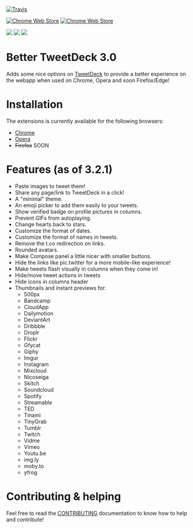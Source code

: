 [![Travis](https://img.shields.io/travis/eramdam/BetterTweetDeck.svg)](https://travis-ci.org/eramdam/BetterTweetDeck/)

[![Chrome Web Store](https://img.shields.io/chrome-web-store/v/micblkellenpbfapmcpcfhcoeohhnpob.svg)](https://chrome.google.com/webstore/detail/bettertweetdeck-3/micblkellenpbfapmcpcfhcoeohhnpob) [![Chrome Web Store](https://img.shields.io/chrome-web-store/d/micblkellenpbfapmcpcfhcoeohhnpob.svg)](https://chrome.google.com/webstore/detail/bettertweetdeck-3/micblkellenpbfapmcpcfhcoeohhnpob)

![](https://img.shields.io/twitter/follow/bettertdeck.svg?style=social&label=Follow) [![](https://img.shields.io/badge/patreon-donate-yellow.svg)](https://www.patreon.com/eramdam) [![](https://img.shields.io/badge/paypal-donate-yellow.svg)](https://www.paypal.com/cgi-bin/webscr?cmd=_donations&business=XK9SQ6ZDE9UF2&lc=US&item_name=Damien%20Erambert&currency_code=USD&bn=PP%2dDonationsBF%3abtn_donate_SM%2egif%3aNonHosted)


# Better TweetDeck 3.0

Adds some nice options on [TweetDeck](http://tweetdeck.twitter.com) to provide a better experience on the webapp when used on Chrome, Opera and soon Firefox/Edge!

# Installation

The extensions is currently available for the following browsers:
- [Chrome](https://chrome.google.com/webstore/detail/bettertweetdeck-3/micblkellenpbfapmcpcfhcoeohhnpob)
- [Opera](https://addons.opera.com/en/extensions/details/bettertweetdeck/)
- ~~Firefox~~ SOON

# Features (as of 3.2.1)

- Paste images to tweet them!
- Share any page/link to TweetDeck in a click!
- A "minimal" theme.
- An emoji picker to add them easily to your tweets.
- Show verified badge on profile pictures in columns.
- Prevent GIFs from autoplaying.
- Change hearts back to stars.
- Customize the format of dates.
- Customize the format of names in tweets.
- Remove the t.co redirection on links.
- Rounded avatars.
- Make Compose panel a little nicer with smaller buttons.
- Hide the links like pic.twitter for a more mobile-like experience!
- Make tweets flash visually in columns when they come in!
- Hide/move tweet actions in tweets
- Hide icons in columns header
- Thumbnails and instant previews for:
  - 500px
  - Bandcamp
  - CloudApp
  - Dailymotion
  - DeviantArt
  - Dribbble
  - Droplr
  - Flickr
  - Gfycat
  - Giphy
  - Imgur
  - Instagram
  - Mixcloud
  - Nicoseiga
  - Skitch
  - Soundcloud
  - Spotify
  - Streamable
  - TED
  - Tinami
  - TinyGrab
  - Tumblr
  - Twitch
  - Vidme
  - Vimeo
  - Youtu.be
  - img.ly
  - moby.to
  - yfrog


# Contributing & helping

Feel free to read the [CONTRIBUTING](./CONTRIBUTING.md) documentation to know how to help and contribute!